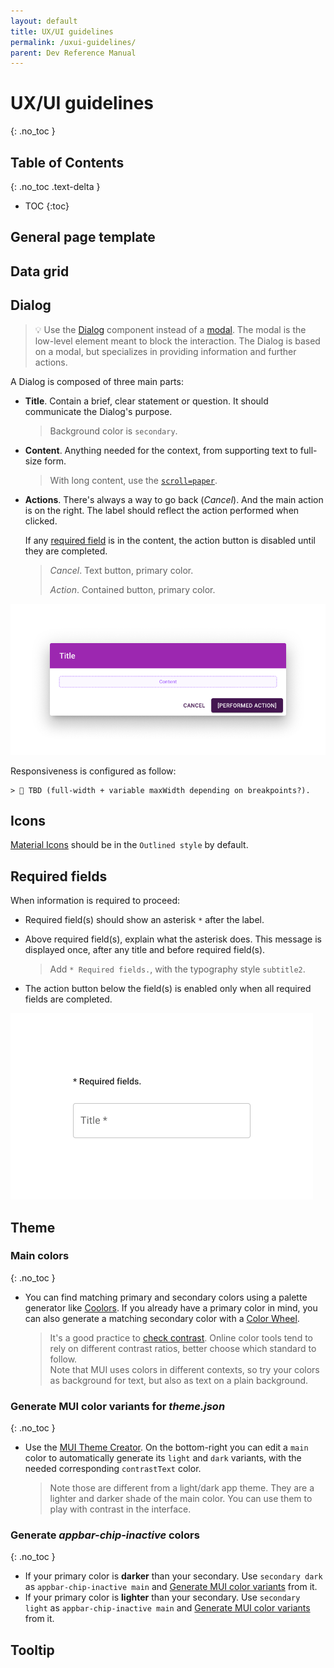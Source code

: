 ```yaml
---
layout: default
title: UX/UI guidelines
permalink: /uxui-guidelines/
parent: Dev Reference Manual
---
```

# UX/UI guidelines
{: .no_toc }

## Table of Contents
{: .no_toc .text-delta }

- TOC
{:toc}

## General page template

## Data grid

## Dialog

> 💡 Use the [Dialog](https://mui.com/material-ui/react-dialog/) component instead of a [modal](https://mui.com/material-ui/react-modal/). The modal is the low-level element meant to block the interaction. The Dialog is based on a modal, but specializes in providing information and further actions.

A Dialog is composed of three main parts:
* **Title**. Contain a brief, clear statement or question. It should communicate the Dialog's purpose.

    > Background color is `secondary`.

* **Content**. Anything needed for the context, from supporting text to full-size form. 

    > With long content, use the [`scroll=paper`](https://mui.com/material-ui/react-dialog/#scrolling-long-content).

* **Actions**. There's always a way to go back (*Cancel*). And the main action is on the right. The label should reflect the action performed when clicked.

    If any [required field](https://pankosmia.dev/uxui-guidelines/#required-fields) is in the content, the action button is disabled until they are completed.

    > *Cancel*. Text button, primary color.
    >
    > *Action*. Contained button, primary color.

![Example text field with guidance above](../../assets/images/dev-reference-manual/dialog-1.png)

Responsiveness is configured as follow:

    > 🚧 TBD (full-width + variable maxWidth depending on breakpoints?).

## Icons

[Material Icons](https://mui.com/material-ui/material-icons/?theme=Outlined) should be in the `Outlined style` by default.

## Required fields

When information is required to proceed:
* Required field(s) should show an asterisk `*` after the label.
* Above required field(s), explain what the asterisk does. This message is displayed once, after any title and before required field(s).

    > Add `* Required fields.`, with the typography style `subtitle2`.

* The action button below the field(s) is enabled only when all required fields are completed.

![Example text field with guidance above](../../assets/images/dev-reference-manual/required-fields-1.png)

## Theme

### Main colors
{: .no_toc }

- You can find matching primary and secondary colors using a palette generator like [Coolors](https://coolors.co/d4e09b-f6f4d2-cbdfbd-f19c79-a44a3f). If you already have a primary color in mind, you can also generate a matching secondary color with a [Color Wheel](https://www.figma.com/color-wheel/).

    > It's a good practice to [check contrast](https://app.contrast-finder.org/?lang=en). Online color tools tend to rely on different contrast ratios, better choose which standard to follow.  
    Note that MUI uses colors in different contexts, so try your colors as background for text, but also as text on a plain background.

### Generate MUI color variants for *theme.json*
{: .no_toc }

- Use the [MUI Theme Creator](https://zenoo.github.io/mui-theme-creator/). On the bottom-right you can edit a `main` color to automatically generate its `light` and `dark` variants, with the needed corresponding `contrastText` color.

    > Note those are different from a light/dark app theme. They are a lighter and darker shade of the main color. You can use them to play with contrast in the interface.

### Generate *appbar-chip-inactive* colors
{: .no_toc }

- If your primary color is **darker** than your secondary. Use `secondary dark` as `appbar-chip-inactive main` and [Generate MUI color variants](https://pankosmia.dev/uxui-guidelines/#generate-mui-color-variants-for-themejson) from it.
- If your primary color is **lighter** than your secondary. Use `secondary light` as `appbar-chip-inactive main` and [Generate MUI color variants](https://pankosmia.dev/uxui-guidelines/#generate-mui-color-variants-for-themejson) from it.

## Tooltip
